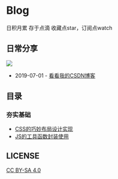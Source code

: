 # Blog
 日积月累 存于点滴
收藏点star，订阅点watch

## 日常分享
[![](https://img.shields.io/badge/CSDN-%E5%89%8D%E7%AB%AF%E8%AE%BE%E8%AE%A1%E8%AF%97-brightgreen)](https://blog.csdn.net/weixin_45416217)

* 2019-07-01 - [看看我的CSDN博客](https://blog.csdn.net/weixin_45416217)

## 目录

### 夯实基础

* [CSS的巧妙布局设计实现](https://github.com/Superljf/The-front-end-warehouse/blob/master/CSS.md)
* [JS的工具函数封装使用](https://github.com/Superljf/The-front-end-warehouse/blob/master/javaScript.md)




## LICENSE
[CC BY-SA 4.0](https://creativecommons.org/licenses/by-sa/4.0/deed.zh)
